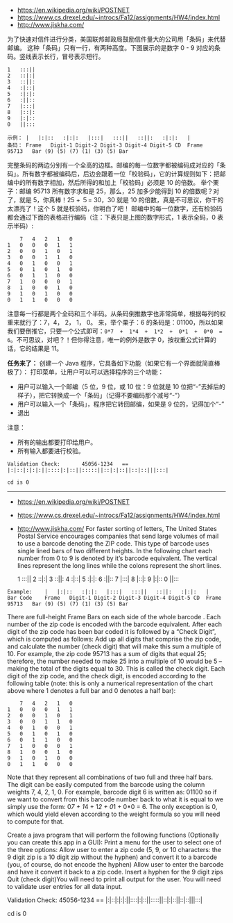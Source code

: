 * <https://en.wikipedia.org/wiki/POSTNET>
* <https://www.cs.drexel.edu/~introcs/Fa12/assignments/HW4/index.html>
* <http://www.jiskha.com/>

为了快速对信件进行分类，美国联邦邮政局鼓励信件量大的公司用「条码」来代替邮编。
这种「条码」只有一行，有两种高度。下图展示的是数字 0 - 9 对应的条码。竖线表示长行，冒号表示短行。

    1	:::||
    2	::|:|
    3	::||:
    4	:|::|
    5	:|:|:
    6	:||::
    7	|:::|
    8	|::|:
    9	|:|::
    0	||:::

```
示例：	|	|:|::	:|:|:	|:::|	:::||	::||:	:|:|:	|
条码：	Frame	Digit-1	Digit-2	Digit-3	Digit-4	Digit-5	CD	Frame
95713	Bar	(9)	(5)	(7)	(1)	(3)	(5)	Bar
```
完整条码的两边分别有一个全高的边框。邮编的每一位数字都被编码成对应的「条码」。所有数字都被编码后，后边会跟着一位「校验码」，它的计算规则如下：把邮编中的所有数字相加，然后所得的和加上「校验码」必须是 10 的倍数。
举个栗子：邮编 95713 所有数字求和是 25，那么，25 加多少能得到 10 的倍数呢？对了，就是 5，你真棒！25 + ５= 30，30 就是 10 的倍数，真是不可思议，你干的太漂亮了！这个 5 就是校验码，你明白了吧！
邮编中的每一位数字，还有检验码都会通过下面的表格进行编码（注：下表只是上图的数字形式，1 表示全码，0 表示半码）:

        7	4	2	1	0
    1	0	0	0	1	1
    2	0	0	1	0	1
    3	0	0	1	1	0
    4	0	1	0	0	1
    5	0	1	0	1	0
    6	0	1	1	0	0
    7	1	0	0	0	1
    8	1	0	0	1	0
    9	1	0	1	0	0
    0	1	1	0	0	0

注意每一行都是两个全码和三个半码。从条码倒推数字也非常简单，根据每列的权重来就行了：7，4， 2， 1， 0。
来，举个栗子：6 的条码是：01100，所以如果我们要倒推它，只要一个公式即可：`0*7  +  1*4  +  1*2  +  0*1  +  0*0  =  6`。不可思议，对吧？！但你得注意，唯一的例外是数字 0，按权重公式计算的话，它的结果是 11。

**任务来了：**
创建一个 Java 程序，它具备如下功能（如果它有一个界面就简直棒极了）：
打印菜单，让用户可以可以选择程序的三个功能：
* 用户可以输入一个邮编（5 位，9 位，或 10 位：9 位就是 10 位把“-”去掉后的样子），把它转换成一个「条码」（记得不要编码那个减号“-”）
* 用户可以输入一个「条码」，程序把它转回邮编，如果是 9 位的，记得加个“-”
* 退出

注意：
* 所有的输出都要打印给用户。
* 所有输入都要进行校验。
```
Validation Check:       45056-1234   ==   |:|::|:|:|:||::::|:|::||:::::||::|:|::||::|::|||:::|

cd is 0
```
- - - 
* <https://en.wikipedia.org/wiki/POSTNET>
* <https://www.cs.drexel.edu/~introcs/Fa12/assignments/HW4/index.html>
* <http://www.jiskha.com/>
For faster sorting of letters, The United States Postal Service encourages companies that send large volumes of mail to use a barcode denoting the ZIP code.  This type of barcode uses single lined bars of two different heights.  In the following chart each number from 0 to 9 is denoted by it’s barcode equivalent.  The vertical lines represent the long lines while the colons represent the short lines.

    1	:::||
    2	::|:|
    3	::||:
    4	:|::|
    5	:|:|:
    6	:||::
    7	|:::|
    8	|::|:
    9	|:|::
    0	||:::

```
Example:	|	|:|::	:|:|:	|:::|	:::||	::||:	:|:|:	|
Bar Code	Frame	Digit-1	Digit-2	Digit-3	Digit-4	Digit-5	CD	Frame
95713	Bar	(9)	(5)	(7)	(1)	(3)	(5)	Bar
```
There are full-height Frame Bars on each side of the whole barcode .  Each number of the zip code is encoded with the barcode equivalent.  After each digit of the zip code has been bar coded it is followed by a “Check Digit”, which is computed as follows: Add up all digits that comprise the zip code, and calculate the number (check digit) that will make this sum a multiple of 10.  For example, the zip code 95713 has a sum of digits that equal 25; therefore, the number needed to make 25 into a multiple of 10 would be 5 – making the total of the digits equal to 30.  This is called the check digit.  Each digit of the zip code, and the check digit, is encoded according to the following table (note: this is only a numerical representation of the chart above where 1 denotes a full bar and 0 denotes a half bar):

        7	4	2	1	0
    1	0	0	0	1	1
    2	0	0	1	0	1
    3	0	0	1	1	0
    4	0	1	0	0	1
    5	0	1	0	1	0
    6	0	1	1	0	0
    7	1	0	0	0	1
    8	1	0	0	1	0
    9	1	0	1	0	0
    0	1	1	0	0	0


Note that they represent all combinations of two full and three half bars.  The digit can be easily computed from the barcode using the column weights 7, 4, 2, 1, 0.  For example, barcode digit 6 is written as: 01100 so if we want to convert from this barcode number back to what it is equal to we simply use the form: 0*7  +  1*4  +  1*2  +  0*1  +  0*0  =  6.  The only exception is 0, which would yield eleven according to the weight formula so you will need to compute for that.

Create a java program that will perform the following functions (Optionally you can create this app in a GUI):
Print a menu for the user to select one of the three options:
Allow user to enter a zip code (5, 9, or 10 characters: the 9 digit zip is a 10 digit zip without the hyphen) and convert it to a barcode (you, of course, do not encode the hyphen)
Allow user to enter the barcode and have it convert it back to a zip code.  Insert a hyphen for the 9 digit zips
Quit
(check digit)You will need to print all output for the user.
You will need to validate user entries for all data input.


Validation Check:       45056-1234   ==   |:|::|:|:|:||::::|:|::||:::::||::|:|::||::|::|||:::|

cd is 0
